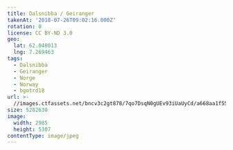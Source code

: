 ```yaml
---
title: Dalsnibba / Geiranger
takenAt: '2018-07-26T09:02:16.000Z'
rotation: 0
license: CC BY-ND 3.0
geo:
  lat: 62.048013
  lng: 7.269463
tags:
  - Dalsnibba
  - Geiranger
  - Norge
  - Norway
  - bgotrd18
url: >-
  //images.ctfassets.net/bncv3c2gt878/7qo7DsqN0gUEv93iUaUyCd/a668aa1f5508ec204d4b56d0db993f4c/dalsnibba--geiranger_43142065904_o
size: 5282630
image:
  width: 2985
  height: 5307
contentType: image/jpeg
---
```


